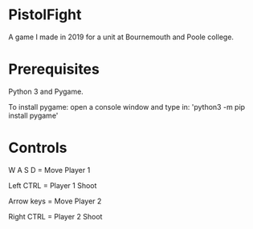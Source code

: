 # PistolFight
A game I made in 2019 for a unit at Bournemouth and Poole college.

# Prerequisites
Python 3 and Pygame.

To install pygame: open a console window and type in: 'python3 -m pip install pygame'

# Controls
W A S D = Move Player 1

Left CTRL = Player 1 Shoot

Arrow keys = Move Player 2

Right CTRL = Player 2 Shoot
